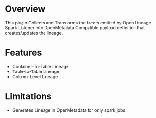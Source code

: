 # Overview
This plugin Collects and Transforms the facets emitted by Open Lineage Spark Listener into OpenMetadata Compatible payload definition that creates/updates the lineage.
# Features
* Container-To-Table Lineage
* Table-to-Table Lineage
* Column-Level Lineage
# Limitations
* Generates Lineage in OpenMetadata for only spark jobs. 


